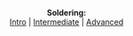 <p align="center">
  <b>Soldering:</b><br>
  <a href="https://github.com/psu-epl/psu-epl.github.com/wiki/Workshops">Intro</a> |
  <a href="https://github.com/psu-epl/psu-epl.github.com/wiki/RF-Chamber">Intermediate</a> |
  <a href="https://github.com/psu-epl/psu-epl.github.com/wiki/Student-Store">Advanced</a> 
  <br>
</p>